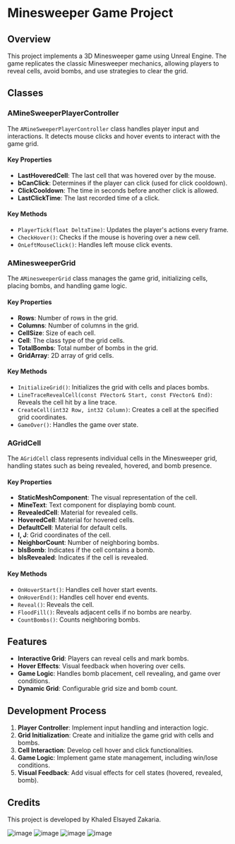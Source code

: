 # Minesweeper Game Project

## Overview

This project implements a 3D Minesweeper game using Unreal Engine. The game replicates the classic Minesweeper mechanics, allowing players to reveal cells, avoid bombs, and use strategies to clear the grid.

## Classes

### AMineSweeperPlayerController

The `AMineSweeperPlayerController` class handles player input and interactions. It detects mouse clicks and hover events to interact with the game grid.

#### Key Properties
- **LastHoveredCell**: The last cell that was hovered over by the mouse.
- **bCanClick**: Determines if the player can click (used for click cooldown).
- **ClickCooldown**: The time in seconds before another click is allowed.
- **LastClickTime**: The last recorded time of a click.

#### Key Methods
- `PlayerTick(float DeltaTime)`: Updates the player's actions every frame.
- `CheckHover()`: Checks if the mouse is hovering over a new cell.
- `OnLeftMouseClick()`: Handles left mouse click events.

### AMinesweeperGrid

The `AMinesweeperGrid` class manages the game grid, initializing cells, placing bombs, and handling game logic.

#### Key Properties
- **Rows**: Number of rows in the grid.
- **Columns**: Number of columns in the grid.
- **CellSize**: Size of each cell.
- **Cell**: The class type of the grid cells.
- **TotalBombs**: Total number of bombs in the grid.
- **GridArray**: 2D array of grid cells.

#### Key Methods
- `InitializeGrid()`: Initializes the grid with cells and places bombs.
- `LineTraceRevealCell(const FVector& Start, const FVector& End)`: Reveals the cell hit by a line trace.
- `CreateCell(int32 Row, int32 Column)`: Creates a cell at the specified grid coordinates.
- `GameOver()`: Handles the game over state.

### AGridCell

The `AGridCell` class represents individual cells in the Minesweeper grid, handling states such as being revealed, hovered, and bomb presence.

#### Key Properties
- **StaticMeshComponent**: The visual representation of the cell.
- **MineText**: Text component for displaying bomb count.
- **RevealedCell**: Material for revealed cells.
- **HoveredCell**: Material for hovered cells.
- **DefaultCell**: Material for default cells.
- **I, J**: Grid coordinates of the cell.
- **NeighborCount**: Number of neighboring bombs.
- **bIsBomb**: Indicates if the cell contains a bomb.
- **bIsRevealed**: Indicates if the cell is revealed.

#### Key Methods
- `OnHoverStart()`: Handles cell hover start events.
- `OnHoverEnd()`: Handles cell hover end events.
- `Reveal()`: Reveals the cell.
- `FloodFill()`: Reveals adjacent cells if no bombs are nearby.
- `CountBombs()`: Counts neighboring bombs.

## Features

- **Interactive Grid**: Players can reveal cells and mark bombs.
- **Hover Effects**: Visual feedback when hovering over cells.
- **Game Logic**: Handles bomb placement, cell revealing, and game over conditions.
- **Dynamic Grid**: Configurable grid size and bomb count.

## Development Process

1. **Player Controller**: Implement input handling and interaction logic.
2. **Grid Initialization**: Create and initialize the game grid with cells and bombs.
3. **Cell Interaction**: Develop cell hover and click functionalities.
4. **Game Logic**: Implement game state management, including win/lose conditions.
5. **Visual Feedback**: Add visual effects for cell states (hovered, revealed, bomb).

## Credits

This project is developed by Khaled Elsayed Zakaria.

![image](https://github.com/user-attachments/assets/95a4f8dc-d422-46e5-8883-2e280fbc1d74)
![image](https://github.com/user-attachments/assets/38abc8e5-7f31-4f29-b86d-525df52d94fe)
![image](https://github.com/user-attachments/assets/88507acb-04c8-4cfc-8be9-a5da52824ffe)
![image](https://github.com/user-attachments/assets/af02021e-e3d0-4d67-a39a-159471ae697a)



